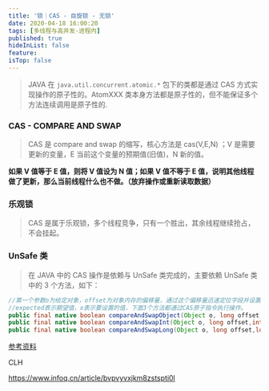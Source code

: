 ```yaml
---
title: '锁｜CAS - 自旋锁 - 无锁'
date: 2020-04-18 16:00:20
tags: [多线程与高并发-进程内]
published: true
hideInList: false
feature: 
isTop: false
---
```


<!-- more -->

> JAVA 在 `java.util.concurrent.atomic.*` 包下的类都是通过 CAS 方式实现操作的原子性的。AtomXXX 类本身方法都是原子性的，但不能保证多个方法连续调用是原子性的.



### CAS - COMPARE AND SWAP

> CAS 是 compare and swap 的缩写，核心方法是 cas(V,E,N) ；V 是需要更新的变量，E 当前这个变量的预期值(旧值)，N 新的值。

**如果 V 值等于 E 值，则将 V 值设为 N 值；如果 V 值不等于 E 值，说明其他线程做了更新，那么当前线程什么也不做。（放弃操作或重新读取数据）**



### 乐观锁

> CAS 是属于乐观锁，多个线程竞争，只有一个胜出，其余线程继续抢占，不会挂起。



### UnSafe 类

> 在 JAVA 中的 CAS 操作是依赖与 UnSafe 类完成的，主要依赖 UnSafe 类中的 3 个方法，如下：

```java
//第一个参数o为给定对象，offset为对象内存的偏移量，通过这个偏移量迅速定位字段并设置或获取该字段的值，
//expected表示期望值，x表示要设置的值，下面3个方法都通过CAS原子指令执行操作。
public final native boolean compareAndSwapObject(Object o, long offset,Object expected, Object x);                                                                                                   
public final native boolean compareAndSwapInt(Object o, long offset,int expected,int x); 
public final native boolean compareAndSwapLong(Object o, long offset,long expected,long x);
```



[参考资料](https://www.jianshu.com/p/df0585b61773)



CLH

https://www.infoq.cn/article/bvpvyvxjkm8zstspti0l



